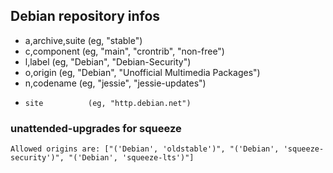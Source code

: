 ## Debian repository infos

-   a,archive,suite (eg, "stable")
-   c,component     (eg, "main", "crontrib", "non-free")
-   l,label         (eg, "Debian", "Debian-Security")
-   o,origin        (eg, "Debian", "Unofficial Multimedia Packages")
-   n,codename      (eg, "jessie", "jessie-updates")
-     site          (eg, "http.debian.net")

### unattended-upgrades for squeeze

```
Allowed origins are: ["('Debian', 'oldstable')", "('Debian', 'squeeze-security')", "('Debian', 'squeeze-lts')"]
```
